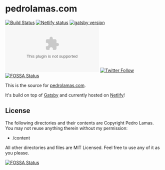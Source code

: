 # pedrolamas.com

[![Build Status](https://github.com/pedrolamas/pedrolamas.com/workflows/CI/badge.svg)](https://github.com/pedrolamas/pedrolamas.com/actions 'Build Status')
[![Netlify status](https://img.shields.io/netlify/43444f2a-de38-4584-8017-32ebf0e7e6fe)](https://app.netlify.com/sites/elegant-swartz-5b0732/deploys)
[![gatsby version](https://img.shields.io/github/package-json/dependency-version/pedrolamas/pedrolamas.com/gatsby)](https://www.npmjs.com/package/gatsby)
[![License](https://img.shields.io/github/license/pedrolamas/pedrolamas.com)](https://github.com/pedrolamas/pedrolamas.com/blob/master/LICENSE)
[![Twitter Follow](https://img.shields.io/twitter/follow/pedrolamas?style=social)](https://twitter.com/pedrolamas)
[![FOSSA Status](https://app.fossa.com/api/projects/git%2Bgithub.com%2Fpedrolamas%2Fpedrolamas.com.svg?type=shield)](https://app.fossa.com/projects/git%2Bgithub.com%2Fpedrolamas%2Fpedrolamas.com?ref=badge_shield)

This is the source for [pedrolamas.com](https://www.pedrolamas.com).

It's build on top of [Gatsby](https://www.gatsbyjs.org/) and currently hosted on [Netlify](https://www.netlify.com)!

## License

The following directories and their contents are Copyright Pedro Lamas. You may not reuse anything therein without my permission:

- /content

All other directories and files are MIT Licensed. Feel free to use any of it as you please.


[![FOSSA Status](https://app.fossa.com/api/projects/git%2Bgithub.com%2Fpedrolamas%2Fpedrolamas.com.svg?type=large)](https://app.fossa.com/projects/git%2Bgithub.com%2Fpedrolamas%2Fpedrolamas.com?ref=badge_large)